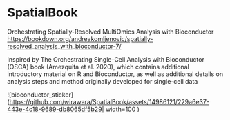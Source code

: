 # SpatialBook

Orchestrating Spatially-Resolved MultiOmics Analysis with Bioconductor 
https://bookdown.org/andreakomljenovic/spatially-resolved_analysis_with_bioconductor-7/

Inspired by The Orchestrating Single-Cell Analysis with Bioconductor (OSCA) book (Amezquita et al. 2020), which contains additional introductory material on R and Bioconductor, as well as additional details on analysis steps and method originally developed for single-cell data


![bioconductor_sticker](https://github.com/wirawara/SpatialBook/assets/14986121/229a6e37-443e-4c18-9689-db8065df5b29| width=100 )

